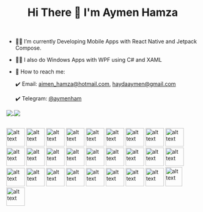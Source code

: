 <h1 align="center"> Hi There 👋 I'm Aymen Hamza</h1>

<br>


- 👩‍💻 I’m currently Developing Mobile Apps with React Native and Jetpack Compose.
- 👨‍🏫 I also do Windows Apps with WPF using C# and XAML
- 🤙 How to reach me: 

     :heavy_check_mark: Email: aimen_hamza@hotmail.com, haydaaymen@gmail.com

     :heavy_check_mark: Telegram: [@aymenham](https://t.me/aymenham) 

<a href="https://github.com/aimen08">
  <img align="center" src="https://github-readme-stats.vercel.app/api?username=aimen08&show_icons=true&count_private=true&include_all_commits=true" />
</a>
<a href="https://github.com/aimen08">
  <img align="center" src="https://github-readme-stats.vercel.app/api/top-langs/?username=aimen08&layout=compact&langs_count=12&hide=html,css" />
</a>
<br>
<br>

[<img src="https://user-images.githubusercontent.com/9213496/100453274-f6af9e00-30cf-11eb-9007-d7264c399f8f.png" alt="alt text" width="48" height="48">](https://www.adobe.com/products/photoshop.html) 
[<img src="https://user-images.githubusercontent.com/9213496/100454663-9a9a4900-30d2-11eb-8e49-8949f91033f2.png" alt="alt text" width="48" height="48">](https://developer.android.com/studio)
[<img src="https://user-images.githubusercontent.com/9213496/100453281-f8796180-30cf-11eb-8713-5d46659acf9a.png" alt="alt text" width="48" height="48">](https://azure.microsoft.com/en-us/)
[<img src="https://user-images.githubusercontent.com/9213496/100454668-9c640c80-30d2-11eb-8a65-40433fdf733a.png" alt="alt text" width="48" height="48">](https://cakebuild.net/)
[<img src="https://user-images.githubusercontent.com/9213496/100453284-f911f800-30cf-11eb-8891-c4103abda810.png" alt="alt text" width="48" height="48">](https://www.techsmith.com/video-editor.html)
[<img src="https://user-images.githubusercontent.com/9213496/100454535-5444ea00-30d2-11eb-8047-a98c45bf2a50.png" alt="alt text" width="48" height="48">](https://docs.microsoft.com/en-us/dotnet/csharp/)
[<img src="https://user-images.githubusercontent.com/9213496/100453290-fa432500-30cf-11eb-9793-f6abaa0ef8e8.png" alt="alt text" width="48" height="48">](https://www.debian.org/)
[<img src="https://user-images.githubusercontent.com/9213496/100453292-fadbbb80-30cf-11eb-9730-f16051fe2e2f.png" alt="alt text" width="48" height="48">](https://git-scm.com)
[<img src="https://user-images.githubusercontent.com/9213496/100454737-c289ac80-30d2-11eb-8dfd-186678751153.png" alt="alt text" width="48" height="48">](https://github.com)
[<img src="https://user-images.githubusercontent.com/9213496/100454706-b3a2fa00-30d2-11eb-9e6d-8d4d8f3a4e44.png" alt="alt text" width="48" height="48">](https://github.com/HandyOrg)
[<img src="https://user-images.githubusercontent.com/9213496/100453302-fc0ce880-30cf-11eb-865f-d20c961f7997.png" alt="alt text" width="48" height="48">](https://www.java.com/en/)
[<img src="https://user-images.githubusercontent.com/9213496/100453307-fca57f00-30cf-11eb-9eaf-16fe03f3f611.png" alt="alt text" width="48" height="48">](https://www.kali.org/)
[<img src="https://user-images.githubusercontent.com/9213496/100454537-55761700-30d2-11eb-915a-25ae7e09368e.png" alt="alt text" width="48" height="48">](https://kotlinlang.org)
[<img src="https://user-images.githubusercontent.com/9213496/100453313-fd3e1580-30cf-11eb-9880-3b6b268d663c.png" alt="alt text" width="48" height="48">](https://www.linux.org/)
[<img src="https://user-images.githubusercontent.com/9213496/100454880-ffee3a00-30d2-11eb-83ff-4ee4be7dc86b.png" alt="alt text" width="48" height="48">](https://www.microsoft.com/en-us/edge)
[<img src="https://user-images.githubusercontent.com/9213496/100453317-fe6f4280-30cf-11eb-8495-cf9ab170f5df.png" alt="alt text" width="48" height="48">](https://www.office.com/)
[<img src="https://user-images.githubusercontent.com/9213496/100453323-fe6f4280-30cf-11eb-87cc-f3da8af32944.png" alt="alt text" width="48" height="48">](https://www.microsoft.com/en-us/sql-server/sql-server-downloads)
[<img src="https://user-images.githubusercontent.com/9213496/100454540-560ead80-30d2-11eb-8291-225f05f267f5.png" alt="alt text" width="48" height="48">](https://github.com/dotnet/core)
[<img src="https://user-images.githubusercontent.com/9213496/100453330-ffa06f80-30cf-11eb-8c71-d981220ca5be.png" alt="alt text" width="48" height="48">](https://nodejs.org/en/)
[<img src="https://user-images.githubusercontent.com/9213496/100453333-00390600-30d0-11eb-902a-dfe24b9f45de.png" alt="alt text" width="48" height="48">](https://www.python.org/)
[<img src="https://user-images.githubusercontent.com/9213496/100453335-00d19c80-30d0-11eb-8681-d11a2c0837df.png" alt="alt text" width="48" height="48">](https://www.raspberrypi.org/)
[<img src="https://user-images.githubusercontent.com/9213496/100453337-00d19c80-30d0-11eb-96ed-5725a0e40fb5.png" alt="alt text" width="48" height="48">](https://stackoverflow.com/)
[<img src="https://user-images.githubusercontent.com/9213496/100453338-016a3300-30d0-11eb-91e9-ae4e1b1fc9d6.png" alt="alt text" width="48" height="48">](https://ubuntu.com/)
[<img src="https://user-images.githubusercontent.com/9213496/100453340-0202c980-30d0-11eb-86b9-c2c44c8fbfea.png" alt="alt text" width="48" height="48">](https://visualstudio.microsoft.com/)
[<img src="https://user-images.githubusercontent.com/9213496/100453343-029b6000-30d0-11eb-9f35-ddceaa73e0b1.png" alt="alt text" width="48" height="48">](https://visualstudio.microsoft.com/)
[<img src="https://user-images.githubusercontent.com/9213496/100453345-0333f680-30d0-11eb-9316-6156965bbc84.png" alt="alt text" width="48" height="48">](https://visualstudio.microsoft.com/)
[<img src="https://user-images.githubusercontent.com/32209952/133531215-bc4dcecf-0faa-4937-b65c-11a834e78366.png" alt="alt text" width="44" height="50">](https://reactnative.dev/)
[<img src="https://user-images.githubusercontent.com/9213496/100453354-04652380-30d0-11eb-87de-a577acd2f62f.png" alt="alt text" width="48" height="48">](https://docs.microsoft.com/en-us/dotnet/desktop/wpf/fundamentals/xaml?view=netdesktop-5.0)
